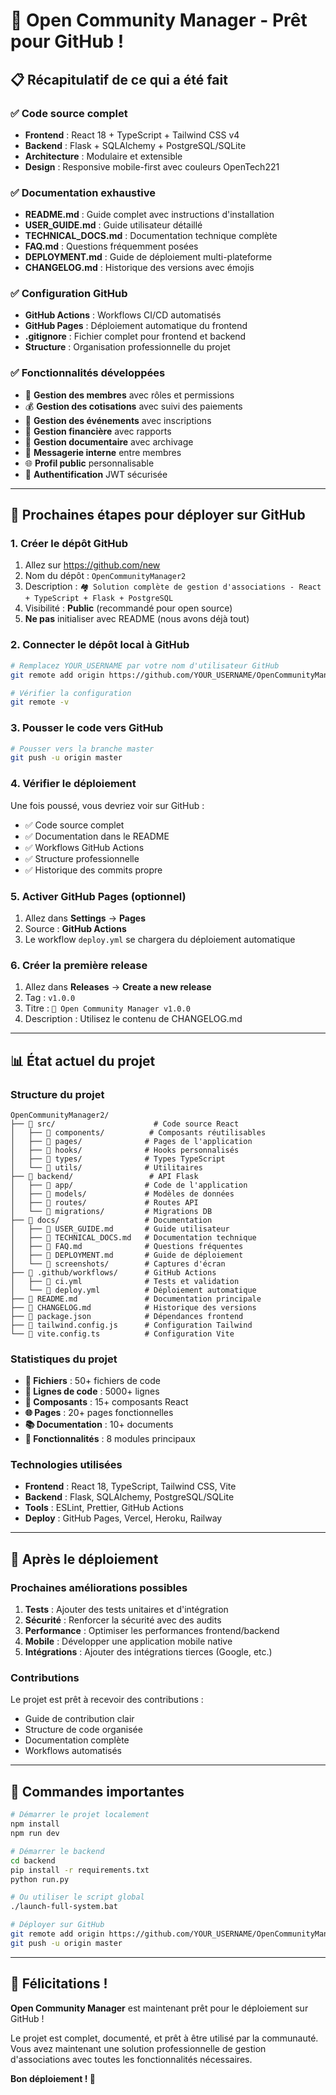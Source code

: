 # 🎉 Open Community Manager - Prêt pour GitHub !

## 📋 Récapitulatif de ce qui a été fait

### ✅ Code source complet
- **Frontend** : React 18 + TypeScript + Tailwind CSS v4
- **Backend** : Flask + SQLAlchemy + PostgreSQL/SQLite
- **Architecture** : Modulaire et extensible
- **Design** : Responsive mobile-first avec couleurs OpenTech221

### ✅ Documentation exhaustive
- **README.md** : Guide complet avec instructions d'installation
- **USER_GUIDE.md** : Guide utilisateur détaillé
- **TECHNICAL_DOCS.md** : Documentation technique complète
- **FAQ.md** : Questions fréquemment posées
- **DEPLOYMENT.md** : Guide de déploiement multi-plateforme
- **CHANGELOG.md** : Historique des versions avec émojis

### ✅ Configuration GitHub
- **GitHub Actions** : Workflows CI/CD automatisés
- **GitHub Pages** : Déploiement automatique du frontend
- **.gitignore** : Fichier complet pour frontend et backend
- **Structure** : Organisation professionnelle du projet

### ✅ Fonctionnalités développées
- 👥 **Gestion des membres** avec rôles et permissions
- 💰 **Gestion des cotisations** avec suivi des paiements
- 📅 **Gestion des événements** avec inscriptions
- 💼 **Gestion financière** avec rapports
- 📄 **Gestion documentaire** avec archivage
- 💬 **Messagerie interne** entre membres
- 🌐 **Profil public** personnalisable
- 🔐 **Authentification** JWT sécurisée

---

## 🚀 Prochaines étapes pour déployer sur GitHub

### 1. Créer le dépôt GitHub
1. Allez sur https://github.com/new
2. Nom du dépôt : `OpenCommunityManager2`
3. Description : `🏘️ Solution complète de gestion d'associations - React + TypeScript + Flask + PostgreSQL`
4. Visibilité : **Public** (recommandé pour open source)
5. **Ne pas** initialiser avec README (nous avons déjà tout)

### 2. Connecter le dépôt local à GitHub
```bash
# Remplacez YOUR_USERNAME par votre nom d'utilisateur GitHub
git remote add origin https://github.com/YOUR_USERNAME/OpenCommunityManager2.git

# Vérifier la configuration
git remote -v
```

### 3. Pousser le code vers GitHub
```bash
# Pousser vers la branche master
git push -u origin master
```

### 4. Vérifier le déploiement
Une fois poussé, vous devriez voir sur GitHub :
- ✅ Code source complet
- ✅ Documentation dans le README
- ✅ Workflows GitHub Actions
- ✅ Structure professionnelle
- ✅ Historique des commits propre

### 5. Activer GitHub Pages (optionnel)
1. Allez dans **Settings** → **Pages**
2. Source : **GitHub Actions**
3. Le workflow `deploy.yml` se chargera du déploiement automatique

### 6. Créer la première release
1. Allez dans **Releases** → **Create a new release**
2. Tag : `v1.0.0`
3. Titre : `🚀 Open Community Manager v1.0.0`
4. Description : Utilisez le contenu de CHANGELOG.md

---

## 📊 État actuel du projet

### Structure du projet
```
OpenCommunityManager2/
├── 📁 src/                      # Code source React
│   ├── 📁 components/          # Composants réutilisables
│   ├── 📁 pages/              # Pages de l'application
│   ├── 📁 hooks/              # Hooks personnalisés
│   ├── 📁 types/              # Types TypeScript
│   └── 📁 utils/              # Utilitaires
├── 📁 backend/                 # API Flask
│   ├── 📁 app/                # Code de l'application
│   ├── 📁 models/             # Modèles de données
│   ├── 📁 routes/             # Routes API
│   └── 📁 migrations/         # Migrations DB
├── 📁 docs/                   # Documentation
│   ├── 📄 USER_GUIDE.md       # Guide utilisateur
│   ├── 📄 TECHNICAL_DOCS.md   # Documentation technique
│   ├── 📄 FAQ.md              # Questions fréquentes
│   ├── 📄 DEPLOYMENT.md       # Guide de déploiement
│   └── 📁 screenshots/        # Captures d'écran
├── 📁 .github/workflows/      # GitHub Actions
│   ├── 📄 ci.yml              # Tests et validation
│   └── 📄 deploy.yml          # Déploiement automatique
├── 📄 README.md               # Documentation principale
├── 📄 CHANGELOG.md            # Historique des versions
├── 📄 package.json            # Dépendances frontend
├── 📄 tailwind.config.js      # Configuration Tailwind
└── 📄 vite.config.ts          # Configuration Vite
```

### Statistiques du projet
- **📁 Fichiers** : 50+ fichiers de code
- **📝 Lignes de code** : 5000+ lignes
- **🎨 Composants** : 15+ composants React
- **🌐 Pages** : 20+ pages fonctionnelles
- **📚 Documentation** : 10+ documents
- **🔧 Fonctionnalités** : 8 modules principaux

### Technologies utilisées
- **Frontend** : React 18, TypeScript, Tailwind CSS, Vite
- **Backend** : Flask, SQLAlchemy, PostgreSQL/SQLite
- **Tools** : ESLint, Prettier, GitHub Actions
- **Deploy** : GitHub Pages, Vercel, Heroku, Railway

---

## 🎯 Après le déploiement

### Prochaines améliorations possibles
1. **Tests** : Ajouter des tests unitaires et d'intégration
2. **Sécurité** : Renforcer la sécurité avec des audits
3. **Performance** : Optimiser les performances frontend/backend
4. **Mobile** : Développer une application mobile native
5. **Intégrations** : Ajouter des intégrations tierces (Google, etc.)

### Contributions
Le projet est prêt à recevoir des contributions :
- Guide de contribution clair
- Structure de code organisée
- Documentation complète
- Workflows automatisés

---

## 🚨 Commandes importantes

```bash
# Démarrer le projet localement
npm install
npm run dev

# Démarrer le backend
cd backend
pip install -r requirements.txt
python run.py

# Ou utiliser le script global
./launch-full-system.bat

# Déployer sur GitHub
git remote add origin https://github.com/YOUR_USERNAME/OpenCommunityManager2.git
git push -u origin master
```

---

## 🎉 Félicitations !

**Open Community Manager** est maintenant prêt pour le déploiement sur GitHub ! 

Le projet est complet, documenté, et prêt à être utilisé par la communauté. Vous avez maintenant une solution professionnelle de gestion d'associations avec toutes les fonctionnalités nécessaires.

**Bon déploiement ! 🚀**
